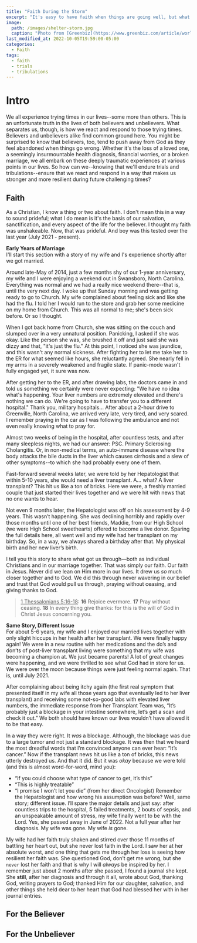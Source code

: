 ```yaml
---
title: "Faith During the Storm"
excerpt: "It's easy to have faith when things are going well, but what happens when things aren't so well?"
image: 
  path: /images/shelter-storm.jpg
  caption: "Photo from [Greenbiz](https://www.greenbiz.com/article/world-possibilities-weather-perfect-storm)"
last_modified_at: 2022-10-05T19:59:00-05:00
categories:
  - Faith
tags: 
  - faith
  - trials
  - tribulations
---
```


# Intro
We all experience trying times in our lives--some more than others. This is an unfortunate truth in the lives of both believers and unbelievers. What separates us, though, is how we react and respond to those trying times. Believers and unbelievers alike find common ground here. You might be surprised to know that believers, too, tend to push away from God as they feel abandoned when things go wrong. Whether it's the loss of a loved one, a seemingly insurmountable health diagnosis, financial worries, or a broken marriage, we all embark on these deeply traumatic experiences at various points in our lives. So how can we--knowing that we'll endure trials and tribulations--ensure that we react and respond in a way that makes us stronger and more resilient during future challenging times?

## Faith
As a Christian, I know a thing or two about faith. I don't mean this in a way to sound prideful; what I do mean is it's the basis of our salvation, sanctification, and every aspect of the life for the believer. I thought my faith was unshakeable. Now, that was prideful. And boy was this tested over the last year (July 2021 - present). 

**Early Years of Marriage** <br>
I'll start this section with a story of my wife and I's experience shortly after we got married. 

Around late-May of 2014, just a few months shy of our 1-year anniversary, my wife and I were enjoying a weekend out in Swansboro, North Carolina. Everything was normal and we had a really nice weekend there--that is, until the very next day. I woke up that Sunday morning and was getting ready to go to Church. My wife complained about feeling sick and like she had the flu. I told her I would run to the store and grab her some medicine on my home from Church. This was all normal to me; she's been sick before. Or so I thought. 

When I got back home from Church, she was sitting on the couch and slumped over in a very unnatural position. Panicking, I asked if she was okay. Like the person she was, she brushed it off and just said she was dizzy and that, "it's just the flu." At this point, I noticed she was jaundice, and this wasn't any normal sickness. After fighting her to let me take her to the ER for what seemed like hours, she reluctantly agreed. She nearly fell in my arms in a severely weakened and fragile state. If panic-mode wasn't fully engaged yet, it sure was now.

After getting her to the ER, and after drawing labs, the doctors came in and told us something we certainly were never expecting: "We have no idea what's happening. Your liver numbers are extremely elevated and there's nothing we can do. We're going to have to transfer you to a different hospital." Thank you, military hospitals... After about a 2-hour drive to Greenville, North Carolina, we arrived very late, very tired, and very scared. I remember praying in the car as I was following the ambulance and not even really knowing what to pray for. 

Almost two weeks of being in the hospital, after countless tests, and after many sleepless nights, we had our answer: PSC. Primary Sclerosing Cholangitis. Or, in non-medical terms, an auto-immune disease where the body attacks the bile ducts in the liver which causes cirrhosis and a slew of other symptoms--to which she had probably every one of them. 

Fast-forward several weeks later, we were told by her Hepatologist that within 5-10 years, she would need a liver transplant. A... what? A liver transplant? This hit us like a ton of bricks. Here we were, a freshly married couple that just started their lives together and we were hit with news that no one wants to hear. 

Not even 9 months later, the Hepatologist was off on his assessment by 4-9 years. This wasn’t happening. She was declining horribly and rapidly over those months until one of her best friends, Maddie, from our High School (we were High School sweethearts) offered to become a live donor. Sparing the full details here, all went well and my wife had her transplant on my birthday. So, in a way, we always shared a birthday after that. My physical birth and her new liver’s birth.

I tell you this story to share what got us through—both as individual Christians and in our marriage together. That was simply our faith. Our faith in Jesus. Never did we lean on Him more in our lives. It drew us *so* much closer together and to God. We did this through never wavering in our belief and trust that God would pull us through, praying without ceasing, and giving thanks to God.

> <u>1 Thessalonians 5:16-18</u>:
> **16** Rejoice evermore.
> **17** Pray without ceasing.
> **18** In every thing give thanks: for this is the will of God in Christ Jesus concerning you.

**Same Story, Different Issue** <br>
For about 5-6 years, my wife and I enjoyed our married lives together with only slight hiccups in her health after her transplant. We were finally happy again! We were in a new routine with her medications and the do’s and don’ts of post-liver transplant living were something that my wife was becoming a champion at. We just became parents! A lot of great changes were happening, and we were thrilled to see what God had in store for us. We were over the moon because things were just feeling normal again. That is, until July 2021. 

After complaining about being itchy again (the first real symptom that presented itself in my wife all those years ago that eventually led to her liver transplant) and receiving some not-so-good labs with elevated liver numbers, the immediate response from her Transplant Team was, “It’s probably just a blockage in your intestine somewhere, let’s get a scan and check it out.” We both should have known our lives wouldn’t have allowed it to be that easy. 

In a way they were right. It *was* a blockage. Although, the blockage was due to a large tumor and not just a standard blockage. It was then that we heard the most dreadful words that I’m convinced anyone can ever hear: “It’s cancer.” Now if the transplant news hit us like a ton of bricks, this news utterly destroyed us. And that it did. But it was *okay* because we were told (and this is almost word-for-word, mind you): 
* “If you could choose what type of cancer to get, it’s this”
* “This is highly treatable”
* “I promise I won’t let you die” (from her direct Oncologist)
Remember the Hepatologist and how wrong his assumption was before? Well, same story; different issue. I’ll spare the major details and just say: after countless trips to the hospital, 5 failed treatments, 2 bouts of sepsis, and an unspeakable amount of stress, my wife finally went to be with the Lord. Yes, she passed away in June of 2022. Not a full year after her diagnosis. My wife was gone. My wife *is* gone.

My wife had her faith truly shaken and stirred over those 11 months of battling her heart out, but she never lost faith in the Lord. I saw her at her absolute worst, and one thing that gets me through her loss is seeing how resilient her faith was. She questioned God, don’t get me wrong, but she `never` lost her faith and that is why I will *always* be inspired by her. I remember just about 2 months after she passed, I found a journal she kept. She **still**, after her diagnosis and through it all, wrote about God, thanking God, writing prayers to God; thanked Him for our daughter, salvation, and other things she held dear to her heart that God had blessed her with in her journal entries.

## For the Believer
<ADDING CONTENT>
  

## For the Unbeliever
<ADDING CONTENT>
